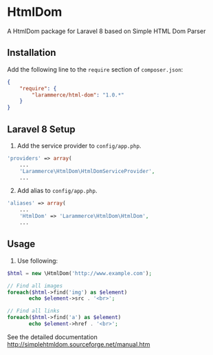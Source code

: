 HtmlDom
=======

A HtmlDom package for Laravel 8 based on Simple HTML Dom Parser

## Installation

Add the following line to the `require` section of `composer.json`:

```json
{
    "require": {
        "larammerce/html-dom": "1.0.*"
    }
}
```

## Laravel 8 Setup

1. Add the service provider to `config/app.php`.

```php
'providers' => array(
    ...
	'Larammerce\HtmlDom\HtmlDomServiceProvider',
    ...
```
2. Add alias to `config/app.php`.

```php
'aliases' => array(	
    ...
	'HtmlDom' => 'Larammerce\HtmlDom\HtmlDom',
    ...
```

## Usage

1. Use following:

```php
$html = new \HtmlDom('http://www.example.com');

// Find all images 
foreach($html->find('img') as $element) 
       echo $element->src . '<br>';

// Find all links 
foreach($html->find('a') as $element) 
       echo $element->href . '<br>';
```

See the detailed documentation http://simplehtmldom.sourceforge.net/manual.htm

